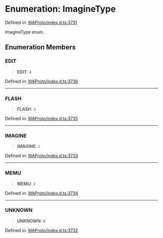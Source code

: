 # Enumeration: ImagineType

Defined in: [WAProto/index.d.ts:3731](https://github.com/Fokusdotid/Baileys/blob/b457796e9982984bfe7323cdd6fea8bc613c4ed0/WAProto/index.d.ts#L3731)

ImagineType enum.

## Enumeration Members

### EDIT

> **EDIT**: `4`

Defined in: [WAProto/index.d.ts:3736](https://github.com/Fokusdotid/Baileys/blob/b457796e9982984bfe7323cdd6fea8bc613c4ed0/WAProto/index.d.ts#L3736)

***

### FLASH

> **FLASH**: `3`

Defined in: [WAProto/index.d.ts:3735](https://github.com/Fokusdotid/Baileys/blob/b457796e9982984bfe7323cdd6fea8bc613c4ed0/WAProto/index.d.ts#L3735)

***

### IMAGINE

> **IMAGINE**: `1`

Defined in: [WAProto/index.d.ts:3733](https://github.com/Fokusdotid/Baileys/blob/b457796e9982984bfe7323cdd6fea8bc613c4ed0/WAProto/index.d.ts#L3733)

***

### MEMU

> **MEMU**: `2`

Defined in: [WAProto/index.d.ts:3734](https://github.com/Fokusdotid/Baileys/blob/b457796e9982984bfe7323cdd6fea8bc613c4ed0/WAProto/index.d.ts#L3734)

***

### UNKNOWN

> **UNKNOWN**: `0`

Defined in: [WAProto/index.d.ts:3732](https://github.com/Fokusdotid/Baileys/blob/b457796e9982984bfe7323cdd6fea8bc613c4ed0/WAProto/index.d.ts#L3732)
